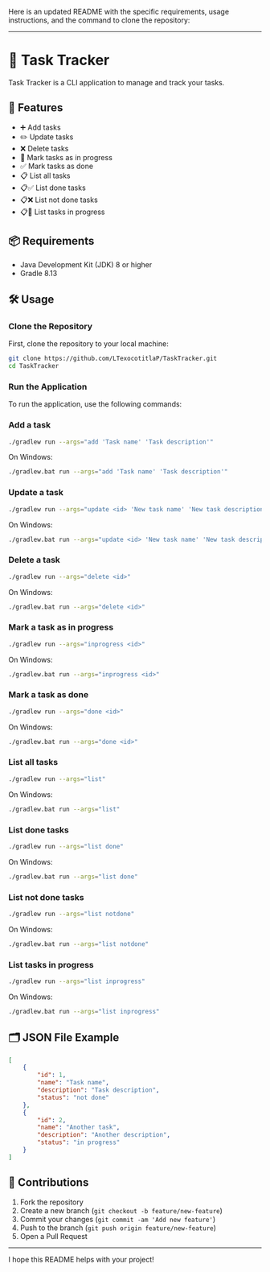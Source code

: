 Here is an updated README with the specific requirements, usage instructions, and the command to clone the repository:

---

# 📝 Task Tracker

Task Tracker is a CLI application to manage and track your tasks.

## 🚀 Features

- ➕ Add tasks
- ✏️ Update tasks
- ❌ Delete tasks
- 🔄 Mark tasks as in progress
- ✅ Mark tasks as done
- 📋 List all tasks
- 📋✅ List done tasks
- 📋❌ List not done tasks
- 📋🔄 List tasks in progress

## 📦 Requirements

- Java Development Kit (JDK) 8 or higher
- Gradle 8.13

## 🛠️ Usage

### Clone the Repository

First, clone the repository to your local machine:
```sh
git clone https://github.com/LTexocotitlaP/TaskTracker.git
cd TaskTracker
```

### Run the Application

To run the application, use the following commands:

### Add a task
```sh
./gradlew run --args="add 'Task name' 'Task description'"
```
On Windows:
```sh
./gradlew.bat run --args="add 'Task name' 'Task description'"
```

### Update a task
```sh
./gradlew run --args="update <id> 'New task name' 'New task description'"
```
On Windows:
```sh
./gradlew.bat run --args="update <id> 'New task name' 'New task description'"
```

### Delete a task
```sh
./gradlew run --args="delete <id>"
```
On Windows:
```sh
./gradlew.bat run --args="delete <id>"
```

### Mark a task as in progress
```sh
./gradlew run --args="inprogress <id>"
```
On Windows:
```sh
./gradlew.bat run --args="inprogress <id>"
```

### Mark a task as done
```sh
./gradlew run --args="done <id>"
```
On Windows:
```sh
./gradlew.bat run --args="done <id>"
```

### List all tasks
```sh
./gradlew run --args="list"
```
On Windows:
```sh
./gradlew.bat run --args="list"
```

### List done tasks
```sh
./gradlew run --args="list done"
```
On Windows:
```sh
./gradlew.bat run --args="list done"
```

### List not done tasks
```sh
./gradlew run --args="list notdone"
```
On Windows:
```sh
./gradlew.bat run --args="list notdone"
```

### List tasks in progress
```sh
./gradlew run --args="list inprogress"
```
On Windows:
```sh
./gradlew.bat run --args="list inprogress"
```

## 🗂️ JSON File Example

```json
[
    {
        "id": 1,
        "name": "Task name",
        "description": "Task description",
        "status": "not done"
    },
    {
        "id": 2,
        "name": "Another task",
        "description": "Another description",
        "status": "in progress"
    }
]
```

## 🤝 Contributions

1. Fork the repository
2. Create a new branch (`git checkout -b feature/new-feature`)
3. Commit your changes (`git commit -am 'Add new feature'`)
4. Push to the branch (`git push origin feature/new-feature`)
5. Open a Pull Request

---

I hope this README helps with your project!